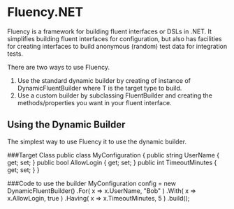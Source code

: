 Fluency.NET
===========
Fluency is a framework for building fluent interfaces or DSLs in .NET. It simplifies building fluent interfaces for configuration, but also has facilities for creating interfaces to build anonymous (random) test data for integration tests.

There are two ways to use Fluency.

1. Use the standard dynamic builder by creating of instance of DynamicFluentBuilder<T> where T is the target type to build.
2. Use a custom builder by subclassing FluentBuilder<T> and creating the methods/properties you want in your fluent interface.

Using the Dynamic Builder
-------------------------
The simplest way to use Fluency it to use the dynamic builder.

###Target Class
	public class MyConfiguration
	{
	    public string UserName { get; set; }
	    public bool AllowLogin { get; set; }
	    public int TimeoutMinutes { get; set; }
	}

###Code to use the builder
	MyConfiguration config = 
	    new DynamicFluentBuilder<MyConfiguration>()
	        .For( x => x.UserName, "Bob" )
	        .With( x => x.AllowLogin, true )
	        .Having( x => x.TimeoutMinutes, 5 )
	        .build();
	
